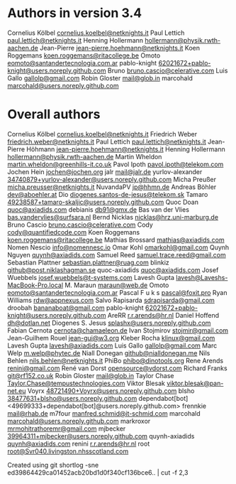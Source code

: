# Authors in version 3.4

Cornelius Kölbel <cornelius.koelbel@netknights.it>
Paul Lettich <paul.lettich@netknights.it>
Henning Hollermann <hollermann@physik.rwth-aachen.de>
Jean-Pierre <jean-pierre.hoehmann@netknights.it>
Koen Roggemans <koen.roggemans@ritacollege.be>
Omoto <eomoto@santandertecnologia.com.ar>
pablo-knight <62021672+pablo-knight@users.noreply.github.com>
Bruno <bruno.cascio@celerative.com>
Luis Gallo <gallolp@gmail.com>
Robin Gloster <mail@glob.in>
marcohald <marcohald@users.noreply.github.com>


# Overall authors

Cornelius Kölbel <cornelius.koelbel@netknights.it>
Friedrich Weber <friedrich.weber@netknights.it>
Paul Lettich <paul.lettich@netknights.it>
Jean-Pierre Höhmann <jean-pierre.hoehmann@netknights.it>
Henning Hollermann <hollermann@physik.rwth-aachen.de>
Martin Wheldon <martin.wheldon@greenhills-it.co.uk>
Pavol Ipoth <pavol.ipoth@telekom.com>
Jochen Hein <jochen@jochen.org>
jalr <mail@jalr.de>
yurlov-alexander <34740879+yurlov-alexander@users.noreply.github.com>
Micha Preußer <micha.preusser@netknights.it>
NuvandaPV <jp@hhmn.de>
Andreas Böhler <dev@aboehler.at>
Dio <diogenes.santos-de-jesus@telekom.sk>
Tamaro <49238587+tamaro-skaljic@users.noreply.github.com>
Quoc Doan <quoc@axiadids.com>
debianis <db91@gmx.de>
Bas van der Vlies <bas.vandervlies@surfsara.nl>
Bernd Nicklas <nicklas@hrz.uni-marburg.de>
Bruno Cascio <bruno.cascio@celerative.com>
Cody <cody@quantifiedcode.com>
Koen Roggemans <koen.roggemans@ritacollege.be>
Mathias Brossard <mathias@axiadids.com>
Nomen Nescio <info@nomennesc.io>
Omar Kohl <omarkohl@gmail.com>
Quynh Nguyen <quynh@axiadids.com>
Samuel Reed <samuel.trace.reed@gmail.com>
Sebastian Plattner <sebastian.plattner@ruag.com>
blinkiz <github@post.niklashagman.se>
quoc-axiadids <quoc@axiadids.com>
Josef Wuebbels <josef.wuebbels@t-systems.com>
Lavesh Gupta <lavesh@Laveshs-MacBook-Pro.local>
M. Maraun <maraun@web.de>
Omoto <eomoto@santandertecnologia.com.ar>
Pascal   F u k s <pascal@foxit.pro>
Ryan Williams <rdw@appnexus.com>
Salvo Rapisarda <sdrapisarda@gmail.com>
droobah <bananaboat@gmail.com>
pablo-knight <62021672+pablo-knight@users.noreply.github.com>
AreRR <r.r.arends@hr.nl>
Daniel Hoffend <dh@dotlan.net>
Diogenes S. Jesus <splashx@users.noreply.github.com>
Fabian Cernota <cernota@chamaeleon.de>
Ivan Stojmirov <stojmir@gmail.com>
Jean-Guilhem Rouel <jean-gui@w3.org>
Kleber Rocha <klinux@gmail.com>
Lavesh Gupta <lavesh@axiadids.com>
Luis Gallo <gallolp@gmail.com>
Marc Welp <m.welp@phytec.de>
Niall Donegan <github@nialldonegan.me>
Nils Behlen <nils.behlen@netknights.it>
PhiBo <phibo@dinotools.org>
Rene Arends <renini@gmail.com>
René van Dorst <opensource@vdorst.com>
Richard Franks <git@rf152.co.uk>
Robin Gloster <mail@glob.in>
Taylor Chase <Taylor.Chase@tempustechnologies.com>
Viktor Blesak <viktor.blesak@pan-net.eu>
Voyrx <48721490+Voyrx@users.noreply.github.com>
blsho <38477631+blsho@users.noreply.github.com>
dependabot[bot] <49699333+dependabot[bot]@users.noreply.github.com>
frennkie <mail@rhab.de>
m7four <manfred.schmid@it-schmid.com>
marcohald <marcohald@users.noreply.github.com>
markroxor <mrmohitrathoremr@gmail.com>
mjbecker <39964311+mjbecker@users.noreply.github.com>
quynh-axiadids <quynh@axiadids.com>
renini <r.r.arends@hr.nl>
root <root@Svr040.livingston.nhsscotland.com>

Created using
git shortlog -sne ed39864429ca01452acb20bd1d0f340cf136bce6.. | cut -f 2,3
